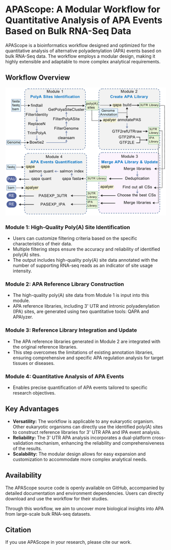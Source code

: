 # APAScope: A Modular Workflow for Quantitative Analysis of APA Events Based on Bulk RNA-Seq Data

APAScope is a bioinformatics workflow designed and optimized for the quantitative analysis of alternative polyadenylation (APA) events based on bulk RNA-Seq data. The workflow employs a modular design, making it highly extensible and adaptable to more complex analytical requirements.

## Workflow Overview
![GitHub图像](/PIPLINE-300dpi.png)

### **Module 1: High-Quality Poly(A) Site Identification**
- Users can customize filtering criteria based on the specific characteristics of their data.
- Multiple filtering steps ensure the accuracy and reliability of identified poly(A) sites.
- The output includes high-quality poly(A) site data annotated with the number of supporting RNA-seq reads as an indicator of site usage intensity.

### **Module 2: APA Reference Library Construction**
- The high-quality poly(A) site data from Module 1 is input into this module.
- APA reference libraries, including 3' UTR and intronic polyadenylation (IPA) sites, are generated using two quantitative tools: QAPA and APAlyzer.

### **Module 3: Reference Library Integration and Update**
- The APA reference libraries generated in Module 2 are integrated with the original reference libraries.
- This step overcomes the limitations of existing annotation libraries, ensuring comprehensive and specific APA regulation analysis for target tissues or diseases.

### **Module 4: Quantitative Analysis of APA Events**
- Enables precise quantification of APA events tailored to specific research objectives.

## Key Advantages
- **Versatility:** The workflow is applicable to any eukaryotic organism. Other eukaryotic organisms can directly use the identified poly(A) sites to construct reference libraries for 3' UTR APA and IPA event analysis.
- **Reliability:** The 3' UTR APA analysis incorporates a dual-platform cross-validation mechanism, enhancing the reliability and comprehensiveness of the results.
- **Scalability:** The modular design allows for easy expansion and customization to accommodate more complex analytical needs.

## Availability
The APAScope source code is openly available on GitHub, accompanied by detailed documentation and environment dependencies. Users can directly download and use the workflow for their studies.

Through this workflow, we aim to uncover more biological insights into APA from large-scale bulk RNA-seq datasets.

## Citation
If you use APAScope in your research, please cite our work.
